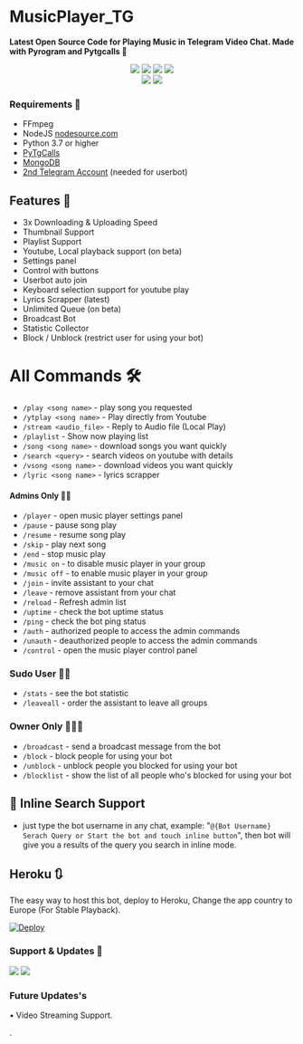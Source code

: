 # MusicPlayer_TG
<b>Latest Open Source Code for Playing Music in Telegram Video Chat. Made with Pyrogram and Pytgcalls 💖
</b>

<p align="center">
    <a href="https://www.python.org/" alt="made-with-python"> <img src="https://img.shields.io/badge/Made%20with-Python-black.svg?style=flat-square&logo=python&logoColor=yellow&color=green" /></a>
    <a href="https://github.com/Abhijith-Sudhakaran/MusicPlayer_TG/graphs/commit-activity" alt="Maintenance"> <img src="https://img.shields.io/badge/Maintained%3F-yes-green.svg?style=flat-square" /></a>
    <a href="https://github.com/Abhijith-Sudhakaran/MusicPlayer_TG/commits/main"> <img src="https://img.shields.io/github/last-commit/Abhijith-Sudhakaran/MusicPlayer_TG?color=red&logo=github&logoColor=blue&style=flat-square" /></a>
    <a href="https://github.com/Abhijith-Sudhakaran/MusicPlayer_TG/issues"> <img src="https://img.shields.io/github/issues/Abhijith-Sudhakaran/MusicPlayer_TG?color=red&logo=github&logoColor=blue&style=flat-square" /></a><br>
    <a href="https://github.com/Abhijith-Sudhakaran/MusicPlayer_TG/network/members"> <img src="https://img.shields.io/github/forks/Abhijith-Sudhakaran/MusicPlayer_TG?color=red&logo=github&logoColor=blue&style=flat-square" /></a>  
    <a href="https://github.com/Abhijith-Sudhakaran/MusicPlayer_TG/network/members"> <img src="https://img.shields.io/github/stars/Abhijith-Sudhakaran/MusicPlayer_TG?color=red&logo=github&logoColor=blue&style=flat-square" /></a>  
</p>

<h3>Requirements 📝</h3>

- FFmpeg
- NodeJS [nodesource.com](https://nodesource.com/)
- Python 3.7 or higher
- [PyTgCalls](https://github.com/pytgcalls/pytgcalls)
- [MongoDB](https://cloud.mongodb.com/)
- [2nd Telegram Account](https://telegram.org/blog/themes-accounts#multiple-accounts) (needed for userbot)


## Features 🔮

- 3x Downloading & Uploading Speed
- Thumbnail Support
- Playlist Support
- Youtube, Local playback support (on beta)
- Settings panel
- Control with buttons
- Userbot auto join
- Keyboard selection support for youtube play
- Lyrics Scrapper (latest)
- Unlimited Queue (on beta)
- Broadcast Bot
- Statistic Collector
- Block / Unblock (restrict user for using your bot)

<h1> All Commands 🛠 </h1>

- `/play <song name>` - play song you requested
- `/ytplay <song name>` - Play directly from Youtube
- `/stream <audio_file>` - Reply to Audio file (Local Play)
- `/playlist` - Show now playing list
- `/song <song name>` - download songs you want quickly
- `/search <query>` - search videos on youtube with details
- `/vsong <song name>` - download videos you want quickly
- `/lyric <song name>` - lyrics scrapper

#### Admins Only 👷‍♂️
- `/player` - open music player settings panel
- `/pause` - pause song play
- `/resume` - resume song play
- `/skip` - play next song
- `/end` - stop music play
- `/music on` - to disable music player in your group
- `/music off` - to enable music player in your group
- `/join` - invite assistant to your chat
- `/leave` - remove assistant from your chat
- `/reload` - Refresh admin list
- `/uptime` - check the bot uptime status
- `/ping` - check the bot ping status
- `/auth` - authorized people to access the admin commands
- `/unauth` - deauthorized people to access the admin commands
- `/control` - open the music player control panel

### Sudo User 🧙‍♂️
- `/stats` - see the bot statistic
- `/leaveall` - order the assistant to leave all groups

### Owner Only 👨🏻‍✈️
- `/broadcast` - send a broadcast message from the bot
- `/block` - block people for using your bot
- `/unblock` - unblock people you blocked for using your bot
- `/blocklist` - show the list of all people who's blocked for using your bot

## 🔎 Inline Search Support
- just type the bot username in any chat, example: "`@{Bot Username} Serach Query or Start the bot and touch inline button`", then bot will give you a results of the query you search in inline mode.

## Heroku 🔃
The easy way to host this bot, deploy to Heroku, Change the app country to Europe (For Stable Playback).

[![Deploy](https://www.herokucdn.com/deploy/button.svg)](https://heroku.com/deploy?template=https://github.com/amanrajput2001/MusicPlayer_TG)

### Support & Updates 🎑
<a href="https://t.me/{GROUP_SUPPORT}"><img src="https://img.shields.io/badge/Join-Group%20Support-blue.svg?style=for-the-badge&logo=Telegram"></a> <a href="https://t.me/{GROUP_SUPPORT}"><img src="https://img.shields.io/badge/Join-Updates%20Channel-blue.svg?style=for-the-badge&logo=Telegram"></a>

### Future Updates's
• Video Streaming Support. 

.
